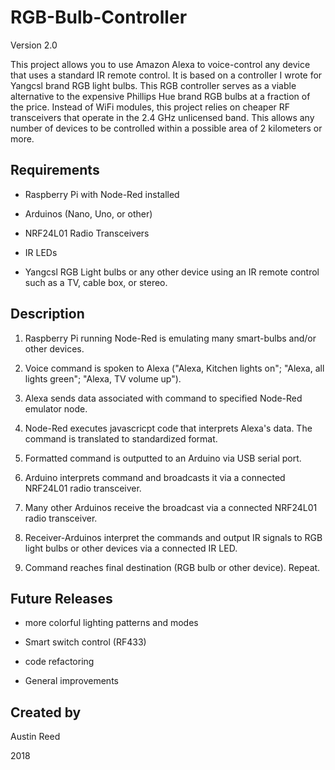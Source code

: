 # RGB-Bulb-Controller

Version 2.0

This project allows you to use Amazon Alexa to voice-control any device that uses a standard IR remote control.  It is based on a controller I wrote for Yangcsl brand RGB light bulbs. This RGB controller serves as a viable alternative to the expensive Phillips Hue brand RGB bulbs at a fraction of the price.  Instead of WiFi modules, this project relies on cheaper RF transceivers that operate in the 2.4 GHz unlicensed band.  This allows any number of devices to be controlled within a possible area of 2 kilometers or more.

## Requirements

- Raspberry Pi with Node-Red installed

- Arduinos (Nano, Uno, or other)

- NRF24L01 Radio Transceivers

- IR LEDs

- Yangcsl RGB Light bulbs or any other device using an IR remote control such as a TV, cable box, or stereo.


## Description

1) Raspberry Pi running Node-Red is emulating many smart-bulbs and/or other devices.

2) Voice command is spoken to Alexa ("Alexa, Kitchen lights on";  "Alexa, all lights green";  "Alexa, TV volume up").

3) Alexa sends data associated with command to specified Node-Red emulator node.  

4) Node-Red executes javascricpt code that interprets Alexa's data. The command is translated to standardized format.

5) Formatted command is outputted to an Arduino via USB serial port.

6) Arduino interprets command and broadcasts it via a connected NRF24L01 radio transceiver.

7) Many other Arduinos receive the broadcast via a connected NRF24L01 radio transceiver.

8) Receiver-Arduinos interpret the commands and output IR signals to RGB light bulbs or other devices via a connected IR LED.

9) Command reaches final destination (RGB bulb or other device).  Repeat.

## Future Releases

- more colorful lighting patterns and modes

- Smart switch control (RF433)

- code refactoring

- General improvements

## Created by

Austin Reed

2018
